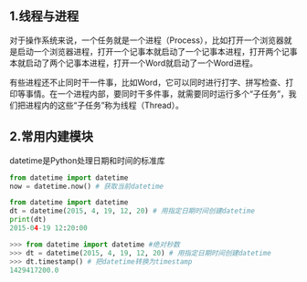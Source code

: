 ## 1.线程与进程

对于操作系统来说，一个任务就是一个进程（Process），比如打开一个浏览器就是启动一个浏览器进程，打开一个记事本就启动了一个记事本进程，打开两个记事本就启动了两个记事本进程，打开一个Word就启动了一个Word进程。

有些进程还不止同时干一件事，比如Word，它可以同时进行打字、拼写检查、打印等事情。在一个进程内部，要同时干多件事，就需要同时运行多个“子任务”，我们把进程内的这些“子任务”称为线程（Thread）。

## 2.常用内建模块

datetime是Python处理日期和时间的标准库

```python
from datetime import datetime
now = datetime.now() # 获取当前datetime
```

```python
from datetime import datetime
dt = datetime(2015, 4, 19, 12, 20) # 用指定日期时间创建datetime
print(dt)
2015-04-19 12:20:00
```

```python
>>> from datetime import datetime #绝对秒数
>>> dt = datetime(2015, 4, 19, 12, 20) # 用指定日期时间创建datetime
>>> dt.timestamp() # 把datetime转换为timestamp
1429417200.0
```


